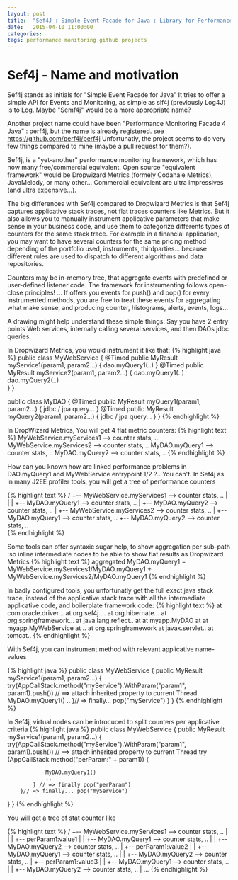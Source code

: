 ```yaml
---
layout: post
title:  "Sef4J : Simple Event Facade for Java : Library for Performance Monitoring - Events - Metrics Aggregator"
date:   2015-04-10 11:00:00
categories: 
tags: performance monitoring github projects
---
```



<h1>Sef4j - Name and motivation</h1>

Sef4j stands as initials for "Simple Event Facade for Java"
It tries to offer a simple API for Events and Monitoring, as simple as slf4j (previously Log4J) is to Log.
Maybe "Semf4j" would be a more appropriate name?

Another project name could have been "Performance Monitoring Facade 4 Java" : perf4j, but the name is already registered.
see https://github.com/perf4j/perf4j
Unfortunatly, the project seems to do very few things compared to mine (maybe a pull request for them?).

Sef4j, is a "yet-another" performance monitoring framework, which has now many free/commercial equivalent.
Open source "equivalent framework" would be Dropwizard Metrics (formely Codahale Metrics), JavaMelody, or many other...
Commercial equivalent are ultra impressives (and ultra expensive...).





The big differences with Sef4j compared to Dropwizard Metrics is that Sef4j captures applicative stack traces, not flat traces counters like Metrics.
But it also allows you to manually instrument applicative parameters that make sense in your business code, and use them to categorize differents types of counters for the same stack trace. For example in a financial application, you may want to have several counters for the same pricing method depending of the portfolio used, instruments, thirdparties... because different rules are used to dispatch to different algorithms and data repositories. 

Counters may be in-memory tree, that aggregate events with predefined or user-defined listener code. 
The framework for instrumenting follows open-close principles! ... If offers you events for push() and pop() for every instrumented methods, you are free to treat these events for aggregating what make sense, and producing counter, histograms, alerts, events, logs... 



A drawing might help understand these simple things:
Say you have 2 entry points Web services, internally calling several services, and then DAOs jdbc queries.

In Dropwizard Metrics, you would instrument it like that:
{% highlight java %}
public class MyWebService {
   @Timed
   public MyResult myService1(param1, param2...) {
      dao.myQuery1(..)
   }
   @Timed
   public MyResult myService2(param1, param2...) {
      dao.myQuery1(..)
      dao.myQuery2(..)      
   }
}

public class MyDAO {
   @Timed
   public MyResult myQuery1(param1, param2...) {
      jdbc / jpa query...
   }
   @Timed
   public MyResult myQuery2(param1, param2...) {
      jdbc / jpa query...
   }
}
{% endhighlight %}

In DropWizard Metrics, You will get 4 flat metric counters:
{% highlight text %}
MyWebService.myServices1  --> counter stats, ..
MyWebService.myServices2  --> counter stats, ..
MyDAO.myQuery1  --> counter stats, ..
MyDAO.myQuery2  --> counter stats, ..
{% endhighlight %}

How can you known how are linked performance problems in DAO.myQuery1 and MyWebService entrypoint 1/2 ?.. You can't.
In Sef4j as in many J2EE profiler tools, you will get a tree of performance counters

{% highlight text %}
/
+-- MyWebService.myServices1  --> counter stats, ..
|     |
|     +-- MyDAO.myQuery1  --> counter stats, ..
|     +-- MyDAO.myQuery2  --> counter stats, ..
|
+-- MyWebService.myServices2  --> counter stats, ..
      |
      +-- MyDAO.myQuery1  --> counter stats, ..
      +-- MyDAO.myQuery2  --> counter stats, ..   
{% endhighlight %}

Some tools can offer syntaxic sugar help, to show aggregation per sub-path :so inline intermediate nodes to be able to show flat results as Dropwizard Metrics 
{% highlight text %}
aggregated MyDAO.myQuery1 =   MyWebService.myServices1/MyDAO.myQuery1  +  MyWebService.myServices2/MyDAO.myQuery1
{% endhighlight %}


In badly configured tools, you unfortunatly get the full exact java stack trace, instead of the applicative stack trace with all the intermediate applicative code, and boilerplate framework code:
{% highlight text %}
at com.oracle.driver...
at org.sef4j ...
at org.hibernate...
at org.springframework...
at java.lang.reflect..
at 
at myapp.MyDAO
at 
at myapp.MyWebService
at ..
at org.springframework
at javax.servlet..
at tomcat..
{% endhighlight %}


With Sef4j, you can instrument method with relevant applicative name-values 

{% highlight java %}
public class MyWebService {
   public MyResult myService1(param1, param2...) {
		try(AppCallStack.method("myService").WithParam("param1", param1).push())   // ==> attach inherited property to current Thread
			MyDAO.myQuery1()
			..
		}// => finally... pop("myService")
   }
}
{% endhighlight %}


In Sef4j, virtual nodes can be introcuced to split counters per applicative criteria
{% highlight java %}
public class MyWebService {
   public MyResult myService1(param1, param2...) {
		try(AppCallStack.method("myService").WithParam("param1", param1).push())   // ==> attach inherited property to current Thread
			try (AppCallStack.method("perParam:" + param1)) {
			
				MyDAO.myQuery1()
				..
			} // => finally pop("perParam")
		}// => finally... pop("myService")
   }
}
{% endhighlight %}

You will get a tree of stat counter like


{% highlight text %}
/
+-- MyWebService.myServices1  --> counter stats, ..
|     |
|     +-- perParam1:value1
|     |    +-- MyDAO.myQuery1  --> counter stats, ..
|     |    +-- MyDAO.myQuery2  --> counter stats, ..
|     +-- perParam1:value2
|     |    +-- MyDAO.myQuery1  --> counter stats, ..
|     |    +-- MyDAO.myQuery2  --> counter stats, ..
|     +-- perParam1:value3
|     |    +-- MyDAO.myQuery1  --> counter stats, ..
|     |    +-- MyDAO.myQuery2  --> counter stats, ..
|     ...
{% endhighlight %}




